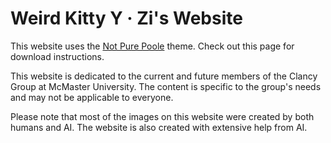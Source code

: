 # Weird Kitty Y &middot; Zi's Website <!-- omit in toc -->

This website uses the [Not Pure Poole](https://github.com/vszhub/not-pure-poole) theme. Check out this page for download instructions.

This website is dedicated to the current and future members of the Clancy Group at McMaster University. The content is specific to the group's needs and may not be applicable to everyone.

Please note that most of the images on this website were created by both humans and AI. The website is also created with extensive help from AI. 

